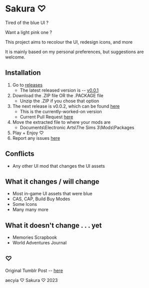 # Sakura ♡

Tired of the blue UI ?

Want a light pink one ?

This project aims to recolour the UI, redesign icons, and more

It is mainly based on my personal preferences, but suggestions are welcome.

## Installation

01. Go to [releases](https://github.com/aecyia/Sakura/releases)
	+ The latest released version is -- [v0.0.1](https://github.com/aecyia/Sakura/releases/tag/v0.0.1)
02. Download the .ZIP file OR the .PACKAGE file
	+ Unzip the .ZIP if you chose that option
03. The next release is v0.0.2, which can be found [here](https://github.com/aecyia/Sakura/tree/v0.0.2)
	+ This is the currently-worked-on version
	+ Current Pull Request [here](https://github.com/aecyia/Sakura/pull/3)
04. Move the extracted file to where your mods are
	+ Documents\Electronic Arts\The Sims 3\Mods\Packages
05. Play + Enjoy ♡
06. Report any issues [here](https://github.com/aecyia/Sakura/issues)

## Conflicts

+ Any other UI mod that changes the UI assets

## What it changes / will change

+ Most in-game UI assets that were blue
+ CAS, CAP, Build Buy Modes
+ Some Icons
+ Many many more

## What it doesn't change . . . yet

+ Memories Scrapbook
+ World Adventures Journal

## ♡

Original Tumblr Post -- [here](https://www.tumblr.com/astraace/695785491609632768/sakura?source=share)

aecyia ♡ Sakura ♡ 2023
